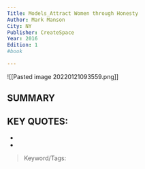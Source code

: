 ```yaml
---
Title: Models_Attract Women through Honesty
Author: Mark Manson
City: NY
Publisher: CreateSpace
Year: 2016
Edition: 1
#book

---
```

![[Pasted image 20220121093559.png]]

## SUMMARY
>
## KEY QUOTES:
- 
- 

> Keyword/Tags: 
